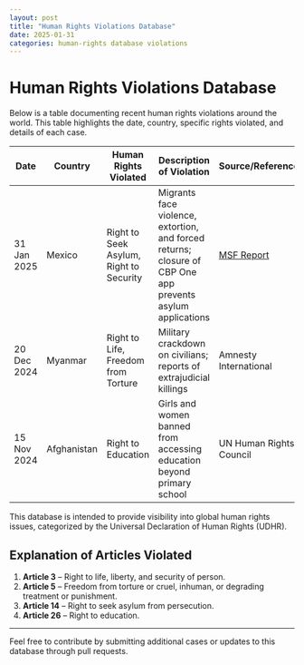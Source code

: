 ```yaml
---
layout: post
title: "Human Rights Violations Database"
date: 2025-01-31
categories: human-rights database violations
---
```


# Human Rights Violations Database

Below is a table documenting recent human rights violations around the world. This table highlights the date, country, specific rights violated, and details of each case.

| **Date**       | **Country** | **Human Rights Violated**                          | **Description of Violation**                                                                                          | **Source/Reference**       | **Articles Violated** |
|----------------|-------------|----------------------------------------------------|------------------------------------------------------------------------------------------------------------------------|----------------------------|-----------------------|
| 31 Jan 2025    | Mexico      | Right to Seek Asylum, Right to Security            | Migrants face violence, extortion, and forced returns; closure of CBP One app prevents asylum applications              | [MSF Report](https://www.msf.org) | 14, 3                 |
| 20 Dec 2024    | Myanmar     | Right to Life, Freedom from Torture                | Military crackdown on civilians; reports of extrajudicial killings                                                     | Amnesty International      | 3, 5                 |
| 15 Nov 2024    | Afghanistan | Right to Education                                 | Girls and women banned from accessing education beyond primary school                                                  | UN Human Rights Council    | 26                    |

This database is intended to provide visibility into global human rights issues, categorized by the Universal Declaration of Human Rights (UDHR).

## Explanation of Articles Violated
1. **Article 3** – Right to life, liberty, and security of person.
2. **Article 5** – Freedom from torture or cruel, inhuman, or degrading treatment or punishment.
3. **Article 14** – Right to seek asylum from persecution.
4. **Article 26** – Right to education.

---

Feel free to contribute by submitting additional cases or updates to this database through pull requests.


